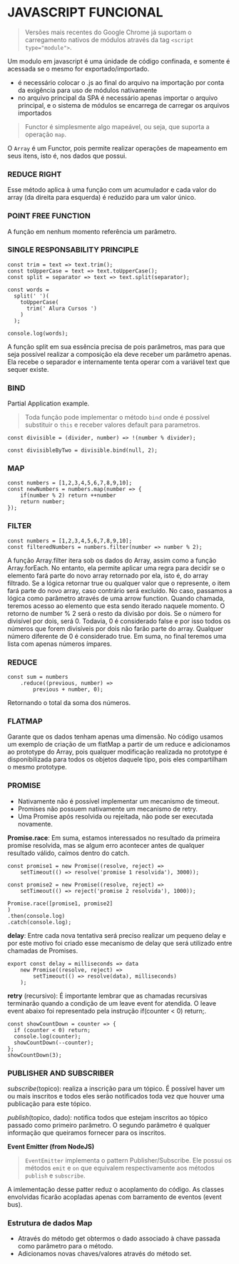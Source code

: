 # JAVASCRIPT FUNCIONAL

> Versões mais recentes do Google Chrome já suportam o carregamento nativos de módulos através da tag `<script type="module">`.

Um modulo em javascript é uma únidade de código confinada, e somente é acessada se o mesmo for exportado/importado.

- é necessário colocar o .js ao final do arquivo na importação por conta da exigência para uso de módulos nativamente
- no arquivo principal da SPA é necessário apenas importar o arquivo principal, e o sistema de módulos se encarrega de carregar os arquivos importados

> Functor é simplesmente algo mapeável, ou seja, que suporta a operação `map`.

O `Array` é um Functor, pois permite realizar operações de mapeamento em seus itens, isto é, nos dados que possui.

### REDUCE RIGHT

Esse método aplica à uma função com um acumulador e cada valor do array (da direita para esquerda) é reduzido para um valor único.

### POINT FREE FUNCTION

A função em nenhum momento referência um parâmetro.

### SINGLE RESPONSABILITY PRINCIPLE

```
const trim = text => text.trim();
const toUpperCase = text => text.toUpperCase();
const split = separator => text => text.split(separator);

const words =
  split(' ')(
    toUpperCase(
      trim(' Alura Cursos ')
    )
  );

console.log(words);
```

A função split em sua essência precisa de pois parâmetros, mas para que seja possível realizar a composição ela deve receber um parâmetro apenas. Ela recebe o separador e internamente tenta operar com a variável text que sequer existe.

### BIND

Partial Application example.

> Toda função pode implementar o método `bind` onde é possível substituir o `this` e receber valores default para parametros.

```
const divisible = (divider, number) => !(number % divider);

const divisibleByTwo = divisible.bind(null, 2);
```

### MAP

```
const numbers = [1,2,3,4,5,6,7,8,9,10];
const newNumbers = numbers.map(number => {
    if(number % 2) return ++number
    return number;
});
```

### FILTER

```
const numbers = [1,2,3,4,5,6,7,8,9,10];
const filteredNumbers = numbers.filter(number => number % 2);
```

A função Array.filter itera sob os dados do Array, assim como a função Array.forEach. No entanto, ela permite aplicar uma regra para decidir se o elemento fará parte do novo array retornado por ela, isto é, do array filtrado. Se a lógica retornar true ou qualquer valor que o represente, o item fará parte do novo array, caso contrário será excluído. No caso, passamos a lógica como parâmetro através de uma arrow function. Quando chamada, teremos acesso ao elemento que esta sendo iterado naquele momento. O retorno de number % 2 será o resto da divisão por dois. Se o número for divisível por dois, será 0. Todavia, 0 é considerado false e por isso todos os números que forem divisíveis por dois não farão parte do array. Qualquer número diferente de 0 é considerado true. Em suma, no final teremos uma lista com apenas números ímpares.

### REDUCE

```
const sum = numbers
    .reduce((previous, number) =>
        previous + number, 0);

```

Retornando o total da soma dos números.

### FLATMAP

Garante que os dados tenham apenas uma dimensão. No código usamos um exemplo de criação de um flatMap a partir de um reduce e adicionamos ao prototype do Array, pois qualquer modificação realizada no prototype é disponibilizada para todos os objetos daquele tipo, pois eles compartilham o mesmo prototype.

### PROMISE

- Nativamente não é possível implementar um mecanismo de timeout.
- Promises não possuem nativamente um mecanismo de retry.
- Uma Promise após resolvida ou rejeitada, não pode ser executada novamente.

**Promise.race**: Em suma, estamos interessados no resultado da primeira promise resolvida, mas se algum erro acontecer antes de qualquer resultado válido, caímos dentro do catch.

```
const promise1 = new Promise((resolve, reject) =>
    setTimeout(() => resolve('promise 1 resolvida'), 3000));

const promise2 = new Promise((resolve, reject) =>
    setTimeout(() => reject('promise 2 resolvida'), 1000));

Promise.race([promise1, promise2]
)
.then(console.log)
.catch(console.log);
```

**delay**: Entre cada nova tentativa será preciso realizar um pequeno delay e por este motivo foi criado esse mecanismo de delay que será utilizado entre chamadas de Promises.

```
export const delay = milliseconds => data
    new Promise((resolve, reject) =>
        setTimeout(() => resolve(data), milliseconds)
    );
```

**retry** (recursivo): É importante lembrar que as chamadas recursivas terminarão quando a condição de um leave event for atendida. O leave event abaixo foi representado pela instrução if(counter < 0) return;.

```
const showCountDown = counter => {
  if (counter < 0) return;
  console.log(counter);
  showCountDown(--counter);
};
showCountDown(3);
```

### PUBLISHER AND SUBSCRIBER

_subscribe_(topico): realiza a inscrição para um tópico. É possível haver um ou mais inscritos e todos eles serão notificados toda vez que houver uma publicação para este tópico.

_publish_(topico, dado): notifica todos que estejam inscritos ao tópico passado como primeiro parâmetro. O segundo parâmetro é qualquer informação que queiramos fornecer para os inscritos.

**Event Emitter (from NodeJS)**

> `EventEmitter` implementa o pattern Publisher/Subscribe. Ele possui os métodos `emit` e `on` que equivalem respectivamente aos métodos `publish` e `subscribe`.

A imlementação desse patter reduz o acoplamento do código. As classes envolvidas ficarão acopladas apenas com barramento de eventos (event bus).

### Estrutura de dados Map

- Através do método get obtermos o dado associado à chave passada como parâmetro para o método.
- Adicionamos novas chaves/valores através do método set.
